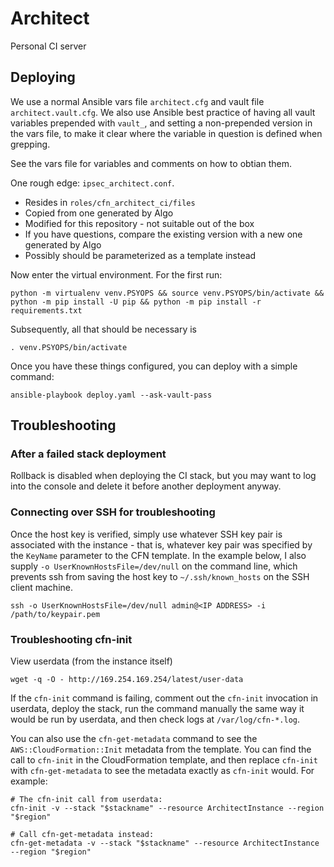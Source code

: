 # Architect

Personal CI server

## Deploying

We use a normal Ansible vars file `architect.cfg` and vault file `architect.vault.cfg`.
We also use Ansible best practice of having all vault variables prepended with `vault_`,
and setting a non-prepended version in the vars file,
to make it clear where the variable in question is defined when grepping.

See the vars file for variables and comments on how to obtian them.

One rough edge: `ipsec_architect.conf`.
- Resides in `roles/cfn_architect_ci/files`
- Copied from one generated by Algo
- Modified for this repository - not suitable out of the box
- If you have questions, compare the existing version with a new one generated by Algo
- Possibly should be parameterized as a template instead

Now enter the virtual environment.
For the first run:

    python -m virtualenv venv.PSYOPS && source venv.PSYOPS/bin/activate && python -m pip install -U pip && python -m pip install -r requirements.txt

Subsequently, all that should be necessary is

    . venv.PSYOPS/bin/activate

Once you have these things configured, you can deploy with a simple command:

    ansible-playbook deploy.yaml --ask-vault-pass

## Troubleshooting

### After a failed stack deployment

Rollback is disabled when deploying the CI stack,
but you may want to log into the console and delete it before another deployment anyway.

### Connecting over SSH for troubleshooting

Once the host key is verified,
simply use whatever SSH key pair is associated with the instance -
that is,
whatever key pair was specified by the `KeyName` parameter to the CFN template.
In the example below,
I also supply `-o UserKnownHostsFile=/dev/null` on the command line,
which prevents ssh from saving the host key to `~/.ssh/known_hosts`
on the SSH client machine.

    ssh -o UserKnownHostsFile=/dev/null admin@<IP ADDRESS> -i /path/to/keypair.pem

### Troubleshooting cfn-init

View userdata (from the instance itself)

    wget -q -O - http://169.254.169.254/latest/user-data

If the `cfn-init` command is failing,
comment out the `cfn-init` invocation in userdata,
deploy the stack,
run the command manually the same way it would be run by userdata,
and then check logs at `/var/log/cfn-*.log`.

You can also use the `cfn-get-metadata` command to see the `AWS::CloudFormation::Init` metadata from the template.
You can find the call to `cfn-init` in the CloudFormation template,
and then replace `cfn-init` with `cfn-get-metadata` to see the metadata exactly as `cfn-init` would.
For example:

    # The cfn-init call from userdata:
    cfn-init -v --stack "$stackname" --resource ArchitectInstance --region "$region"

    # Call cfn-get-metadata instead:
    cfn-get-metadata -v --stack "$stackname" --resource ArchitectInstance --region "$region"
